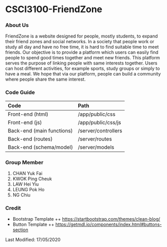 # CSCI3100-FriendZone
### About Us
FriendZone is a website designed for people, mostly students, to expand their friend zones and social networks. In a society that people work or study all day and have no free time, it is hard to find suitable time to meet friends. Our objective is to provide a platform which users can easily find people to spend good times together and meet new friends. This platform serves the purpose of linking people with same interests together. Users can host different activities, for example sports, study groups or simply to have a meal. We hope that via our platform, people can build a community where people share the same interest.

### Code Guide
| Code | Path |
|:-----|:-----|
|Front-end (html)|/app/public/css|
|Front-end (js)|/app/public/css/js|
|Back-end (main functions)|/server/controllers|
|Back-end (routes)|/server/routes|
|Back-end (schema/model)|/server/models|

### Group Member
1. CHAN Yuk Fai
2. KWOK Ping Cheuk
3. LAW Hei Yiu
4. LEUNG Pok Ho
5. NG Chiu

### Credit
+ Bootstrap Template
++ https://startbootstrap.com/themes/clean-blog/
+ Button Template
++ https://getmdl.io/components/index.html#buttons-section

Last Modified: 17/05/2020
